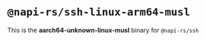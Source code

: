 # `@napi-rs/ssh-linux-arm64-musl`

This is the **aarch64-unknown-linux-musl** binary for `@napi-rs/ssh`
